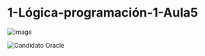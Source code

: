 # 1-Lógica-programación-1-Aula5
 
![image](https://github.com/Galbickus/1-logica-programacion-1-Aula5/assets/135274833/fa96039b-ba61-46e4-a57c-fad7d58be232)

![Candidato Oracle](https://github.com/Galbickus/1-logica-programacion-1-Aula1/assets/135274833/76bafaca-a9d5-4eac-a8a3-577df0b57449)





